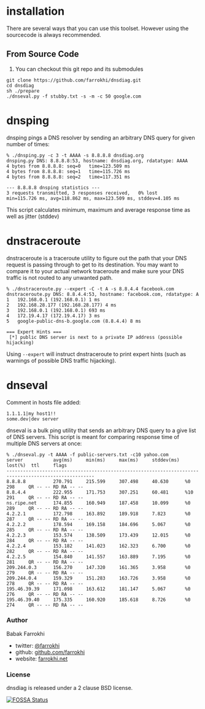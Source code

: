 # installation

There are several ways that you can use this toolset. However using the sourcecode is always recommended.

## From Source Code

1. You can checkout this git repo and its submodules

```
git clone https://github.com/farrokhi/dnsdiag.git
cd dnsdiag
sh ./prepare
./dnseval.py -f stubby.txt -s -m -c 50 google.com
```

# dnsping
dnsping pings a DNS resolver by sending an arbitrary DNS query for given number
of times:
```
% ./dnsping.py -c 3 -t AAAA -s 8.8.8.8 dnsdiag.org
dnsping.py DNS: 8.8.8.8:53, hostname: dnsdiag.org, rdatatype: AAAA
4 bytes from 8.8.8.8: seq=0   time=123.509 ms
4 bytes from 8.8.8.8: seq=1   time=115.726 ms
4 bytes from 8.8.8.8: seq=2   time=117.351 ms

--- 8.8.8.8 dnsping statistics ---
3 requests transmitted, 3 responses received,   0% lost
min=115.726 ms, avg=118.862 ms, max=123.509 ms, stddev=4.105 ms
```
This script calculates minimum, maximum and average response time as well as
jitter (stddev)

# dnstraceroute
dnstraceroute is a traceroute utility to figure out the path that your DNS
request is passing through to get to its destination. You may want to compare
it to your actual network traceroute and make sure your DNS traffic is not
routed to any unwanted path.

```
% ./dnstraceroute.py --expert -C -t A -s 8.8.4.4 facebook.com
dnstraceroute.py DNS: 8.8.4.4:53, hostname: facebook.com, rdatatype: A
1	192.168.0.1 (192.168.0.1) 1 ms
2	192.168.28.177 (192.168.28.177) 4 ms
3	192.168.0.1 (192.168.0.1) 693 ms
4	172.19.4.17 (172.19.4.17) 3 ms
5	google-public-dns-b.google.com (8.8.4.4) 8 ms

=== Expert Hints ===
 [*] public DNS server is next to a private IP address (possible hijacking)
```

Using `--expert` will instruct dnstraceroute to print expert hints (such as warnings of possible DNS traffic hijacking).

# dnseval

Comment in hosts file added:
```
1.1.1.1|my host1!!
some.dev|dev server
```

dnseval is a bulk ping utility that sends an arbitrary DNS query to a give list
of DNS servers. This script is meant for comparing response time of multiple
DNS servers at once:
```
% ./dnseval.py -t AAAA -f public-servers.txt -c10 yahoo.com
server           avg(ms)     min(ms)     max(ms)     stddev(ms)  lost(%)  ttl     flags
------------------------------------------------------------------------------------------------------
8.8.8.8          270.791     215.599     307.498     40.630      %0       298     QR -- -- RD RA -- --
8.8.4.4          222.955     171.753     307.251     60.481      %10      291     QR -- -- RD RA -- --
ns.ripe.net      174.855     160.949     187.458     10.099      %0       289     QR -- -- RD RA -- --
4.2.2.1          172.798     163.892     189.918     7.823       %0       287     QR -- -- RD RA -- --
4.2.2.2          178.594     169.158     184.696     5.067       %0       285     QR -- -- RD RA -- --
4.2.2.3          153.574     138.509     173.439     12.015      %0       284     QR -- -- RD RA -- --
4.2.2.4          153.182     141.023     162.323     6.700       %0       282     QR -- -- RD RA -- --
4.2.2.5          154.840     141.557     163.889     7.195       %0       281     QR -- -- RD RA -- --
209.244.0.3      156.270     147.320     161.365     3.958       %0       279     QR -- -- RD RA -- --
209.244.0.4      159.329     151.283     163.726     3.958       %0       278     QR -- -- RD RA -- --
195.46.39.39     171.098     163.612     181.147     5.067       %0       276     QR -- -- RD RA -- --
195.46.39.40     175.335     160.920     185.618     8.726       %0       274     QR -- -- RD RA -- --
```

### Author

Babak Farrokhi 

- twitter: [@farrokhi](https://twitter.com/farrokhi)
- github: [github.com/farrokhi](https://github.com/farrokhi/)
- website: [farrokhi.net](https://farrokhi.net/)


### License

dnsdiag is released under a 2 clause BSD license.

[![FOSSA Status](https://app.fossa.io/api/projects/git%2Bgithub.com%2Ffarrokhi%2Fdnsdiag.svg?type=large)](https://app.fossa.io/projects/git%2Bgithub.com%2Ffarrokhi%2Fdnsdiag?ref=badge_large)
